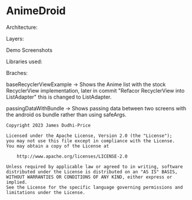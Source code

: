 # AnimeDroid

Architecture:

Layers:

Demo Screenshots

Libraries used:

Braches:

baseRecyclerViewExample -> Shows the Anime list with the stock RecyclerView implementation, later in commit "Refacor RecyclerView into ListAdapter" this is changed to ListAdapter.

passingDataWithBundle -> Shows passing data between two screens with the android os bundle rather than using safeArgs.

```
Copyright 2023 James Dudhi-Price

Licensed under the Apache License, Version 2.0 (the "License");
you may not use this file except in compliance with the License.
You may obtain a copy of the License at

    http://www.apache.org/licenses/LICENSE-2.0

Unless required by applicable law or agreed to in writing, software
distributed under the License is distributed on an "AS IS" BASIS,
WITHOUT WARRANTIES OR CONDITIONS OF ANY KIND, either express or implied.
See the License for the specific language governing permissions and
limitations under the License.
```
